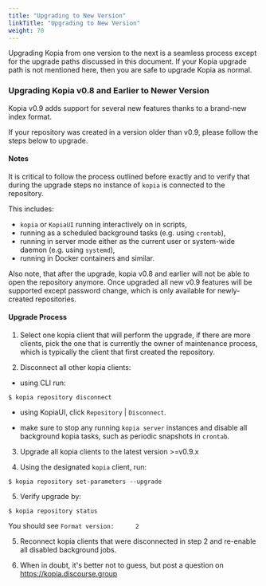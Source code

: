 ```yaml
---
title: "Upgrading to New Version"
linkTitle: "Upgrading to New Version"
weight: 70
---
```


Upgrading Kopia from one version to the next is a seamless process except for the upgrade paths discussed in this document. If your Kopia upgrade path is not mentioned here, then you are safe to upgrade Kopia as normal.

### Upgrading Kopia v0.8 and Earlier to Newer Version

Kopia v0.9 adds support for several new features thanks to a brand-new index format.

If your repository was created in a version older than v0.9, please follow the steps below to upgrade.

#### Notes

It is critical to follow the process outlined before exactly and to verify that during the upgrade steps no instance of `kopia` is connected to the repository. 

This includes:

* `kopia` or `KopiaUI` running interactively on in scripts,
* running as a scheduled background tasks (e.g. using `crontab`),
* running in server mode either as the current user or system-wide daemon (e.g. using `systemd`),
* running in Docker containers and similar.

Also note, that after the upgrade, kopia v0.8 and earlier will not be able to open the repository anymore. Once upgraded all new v0.9 features will be supported except password change, which is only
available for newly-created repositories.

#### Upgrade Process

1. Select one kopia client that will perform the upgrade, if there are more clients, pick the one that is currently the owner of maintenance process, which is typically the client that first created the repository.

2. Disconnect all other kopia clients:

* using CLI run:

```
$ kopia repository disconnect
```

* using KopiaUI, click `Repository` | `Disconnect`.  

* make sure to stop any running `kopia server` instances and disable all background kopia tasks, such as periodic snapshots in `crontab`.

3. Upgrade all kopia clients to the latest version >=v0.9.x

4. Using the designated `kopia` client, run:

```
$ kopia repository set-parameters --upgrade
```

5. Verify upgrade by:

```
$ kopia repository status
```

You should see `Format version:      2`

5. Reconnect kopia clients that were disconnected in step 2 and re-enable all disabled background jobs.

6. When in doubt, it's better not to guess, but post a question on https://kopia.discourse.group
